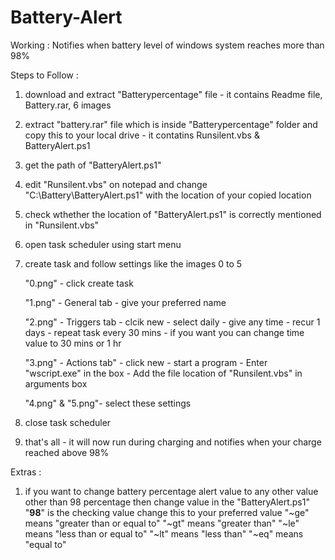 # Battery-Alert
Working : Notifies when battery level of windows system reaches more than 98%

Steps to Follow : 
1. download and extract "Batterypercentage" file - it contains Readme file, Battery.rar, 6 images
2. extract "battery.rar" file which is inside "Batterypercentage" folder and copy this to your local drive - it contatins Runsilent.vbs & BatteryAlert.ps1
3. get the path of "BatteryAlert.ps1"
4. edit "Runsilent.vbs" on notepad and change "C:\Battery\BatteryAlert.ps1" with the location of your copied location
5. check wthether the location of "BatteryAlert.ps1" is correctly mentioned in "Runsilent.vbs"
6. open task scheduler using start menu
7. create task and follow settings like the images 0 to 5

   "0.png" - click create task
   
   "1.png" - General tab - give your preferred name
   
   "2.png" - Triggers tab - clcik new - select daily - give any time - recur 1 days - repeat task every 30 mins - if you want you can change time value to 30 mins or 1 hr
   
   "3.png" - Actions tab" - click new - start a program - Enter "wscript.exe" in the box - Add the file location of "Runsilent.vbs" in arguments box
   
   "4.png" & "5.png"- select these settings
   
9. close task scheduler
10. that's all - it will now run during charging and notifies when your charge reached above 98%

Extras :
1. if you want to change battery percentage alert value to any other value other than 98 percentage then change value in the "BatteryAlert.ps1"
   "**98**" is the checking value change this to your preferred value
   "~ge" means "greater than or equal to"
   "~gt" means "greater than"
   "~le" means "less than or equal to"
   "~lt" means "less than"
   "~eq" means "equal to"
   
